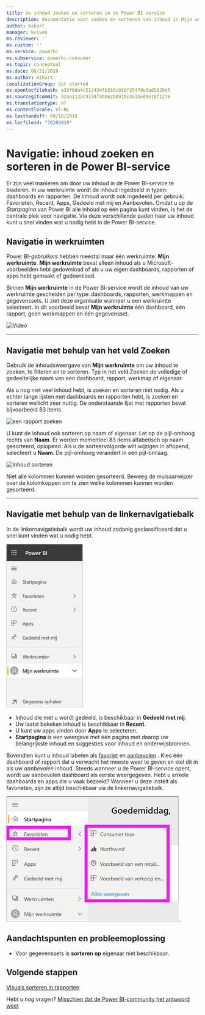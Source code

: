 ```yaml
---
title: Uw inhoud zoeken en sorteren in de Power BI-service
description: documentatie voor zoeken en sorteren van inhoud in Mijn werkruimte van Power BI
author: mihart
manager: kvivek
ms.reviewer: ''
ms.custom: ''
ms.service: powerbi
ms.subservice: powerbi-consumer
ms.topic: conceptual
ms.date: 08/21/2019
ms.author: mihart
LocalizationGroup: Get started
ms.openlocfilehash: e32f0da4c512434fb316c010f2547de3ad5828e5
ms.sourcegitcommit: 52aa112ac9194f4bb62b0910c4a1be80e1bf1276
ms.translationtype: HT
ms.contentlocale: nl-NL
ms.lasthandoff: 09/16/2019
ms.locfileid: "70302819"
---
```

# <a name="navigation-searching-finding-and-sorting-content-in-power-bi-service"></a>Navigatie: inhoud zoeken en sorteren in de Power BI-service
Er zijn veel manieren om door uw inhoud in de Power BI-service te bladeren. In uw werkruimte wordt de inhoud ingedeeld in typen: dashboards en rapporten.  De inhoud wordt ook ingedeeld per gebruik: Favorieten, Recent, Apps, Gedeeld met mij en Aanbevolen. Omdat u op de *Startpagina* van Power BI alle inhoud op één pagina kunt vinden, is het de centrale plek voor navigatie. Via deze verschillende paden naar uw inhoud kunt u snel vinden wat u nodig hebt in de Power BI-service.  

## <a name="navigation-within-workspaces"></a>Navigatie in werkruimten

Power BI-*gebruikers* hebben meestal maar één werkruimte: **Mijn werkruimte**. **Mijn werkruimte** bevat alleen inhoud als u Microsoft-voorbeelden hebt gedownload of als u uw eigen dashboards, rapporten of apps hebt gemaakt of gedownload.  

Binnen **Mijn werkruimte** in de Power BI-service wordt de inhoud van uw werkruimte gescheiden per type: dashboards, rapporten, werkmappen en gegevenssets. U ziet deze organisatie wanneer u een werkruimte selecteert. In dit voorbeeld bevat **Mijn werkruimte** één dashboard, één rapport, geen werkmappen en één gegevensset.

![Video](./media/end-user-search-sort/myworkspace/myworkspace.gif)

________________________________________
## <a name="navigation-using-the-search-field"></a>Navigatie met behulp van het veld Zoeken
Gebruik de inhoudsweergave van **Mijn werkruimte** om uw inhoud te zoeken, te filteren en te sorteren. Typ in het veld Zoeken de volledige of gedeeltelijke naam van een dashboard, rapport, werkmap of eigenaar.  

Als u nog niet veel inhoud hebt, is zoeken en sorteren niet nodig.  Als u echter lange lijsten met dashboards en rapporten hebt, is zoeken en sorteren wellicht zeer nuttig. De onderstaande lijst met rapporten bevat bijvoorbeeld 83 items. 

![een rapport zoeken](./media/end-user-experience/power-bi-search.png)

U kunt de inhoud ook sorteren op naam of eigenaar. Let op de pijl-omhoog rechts van **Naam**. Er worden momenteel 83 items alfabetisch op naam gesorteerd, oplopend. Als u de sorteervolgorde wilt wijzigen in aflopend, selecteert u **Naam**. De pijl-omhoog verandert in een pijl-omlaag.

![Inhoud sorteren](./media/end-user-experience/power-bi-sort-new.png)

Niet alle kolommen kunnen worden gesorteerd. Beweeg de muisaanwijzer over de kolomkoppen om te zien welke kolommen kunnen worden gesorteerd.

___________________________________________________________________
## <a name="navigation-using-the-left-nav-bar"></a>Navigatie met behulp van de linkernavigatiebalk
In de linkernavigatiebalk wordt uw inhoud zodanig geclassificeerd dat u snel kunt vinden wat u nodig hebt.  

![linkernavigatiebalk](./media/end-user-search-sort/power-bi-navbar.png)


- Inhoud die met u wordt gedeeld, is beschikbaar in **Gedeeld met mij**.
- Uw laatst bekeken inhoud is beschikbaar in **Recent**. 
- U kunt uw apps vinden door **Apps** te selecteren.
- **Startpagina** is een weergave met één pagina met daarop uw belangrijkste inhoud en suggesties voor inhoud en onderwijsbronnen.

Bovendien kunt u inhoud labelen als [favoriet](end-user-favorite.md) en [aanbevolen](end-user-featured.md) . Kies één dashboard of rapport dat u verwacht het meeste weer te geven en stel dit in als uw *aanbevolen* inhoud. Steeds wanneer u de Power BI-service opent, wordt uw aanbevolen dashboard als eerste weergegeven. Hebt u enkele dashboards en apps die u vaak bezoekt? Wanneer u deze instelt als favorieten, zijn ze altijd beschikbaar via de linkernavigatiebalk.

![Flyout Favorieten](./media/end-user-search-sort/power-bi-favorite.png).



## <a name="considerations-and-troubleshooting"></a>Aandachtspunten en probleemoplossing
* Voor gegevenssets is **sorteren op** eigenaar niet beschikbaar.

## <a name="next-steps"></a>Volgende stappen
[Visuals sorteren in rapporten](end-user-change-sort.md)

Hebt u nog vragen? [Misschien dat de Power BI-community het antwoord weet](http://community.powerbi.com/)
